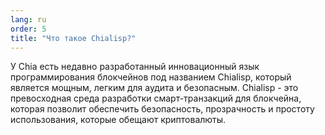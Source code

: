 ```yaml
---
lang: ru
order: 5
title: "Что такое Chialisp?"
---
```


У Chia есть недавно разработанный инновационный язык программирования блокчейнов под названием Chialisp, который является мощным, легким для аудита и безопасным. Chialisp - это превосходная среда разработки смарт-транзакций для блокчейна, которая позволит обеспечить безопасность, прозрачность и простоту использования, которые обещают криптовалюты.
